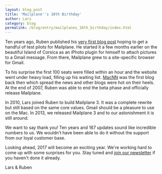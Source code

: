```yaml
---
layout: blog_post
title: 'Mailplane''s 10th Birthday'
author: Lars
category: blog
permalink: /blog/entry/mailplanes_10th_birthday/index.html
---
```


Ten years ago, Ruben published his [very first blog post](/blog/entry/would_you_like_to_become_a_mailplane_test_pilot/index.html) hoping to get a handful of test pilots for Mailplane. He started it a few months earlier on the beautiful Island of Corsica as an iPhoto plugin for himself to attach pictures to a Gmail message. From there, Mailplane grew to a site-specific browser for Gmail.

To his surprise the first 100 seats were filled within an hour and the website went under heavy load, filling up his waiting list. [MacNN](http://www.macnn.com) was the first blog back then which spread the news and other blogs were hot on their heels. At the end of 2007, Ruben was able to end the beta phase and officially release Mailplane.

In 2010, Lars joined Ruben to build Mailplane 3. It was a complete rewrite but still based on the same core values. Gmail should be a pleasure to use on the Mac. In 2013, we released Mailplane 3 and to our astonishment it is still around.

We want to say thank you! Ten years and 167 updates sound like incredible numbers to us. We wouldn’t have been able to do it without the support from our loyal customer base.

Looking ahead, 2017 will become an exciting year. We're working hard to come up with some surprises for you. Stay tuned and [join our newsletter](/#join_newsletter) if you haven't done it already.

Lars & Ruben